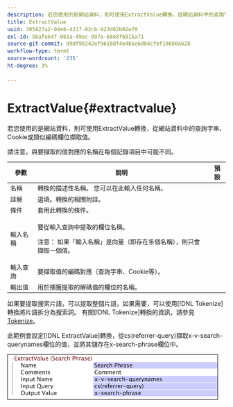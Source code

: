 ```yaml
---
description: 若您使用的是網站資料，則可使用ExtractValue轉換，從網站資料中的查詢字串、Cookie或類似編碼欄位擷取值。
title: ExtractValue
uuid: 305827a2-04e6-421f-82cb-923d62b02e70
exl-id: 5bafe64f-081a-49ec-997e-68e8f6915a71
source-git-commit: d9df90242ef96188f4e4b5e6d04cfef196b0a628
workflow-type: tm+mt
source-wordcount: '235'
ht-degree: 3%

---
```


# ExtractValue{#extractvalue}

若您使用的是網站資料，則可使用ExtractValue轉換，從網站資料中的查詢字串、Cookie或類似編碼欄位擷取值。

請注意，與要擷取的值對應的名稱在每個記錄項目中可能不同。

<table id="table_D16A39BE035043628A4D6F7452952304"> 
 <thead> 
  <tr> 
   <th colname="col1" class="entry"> 參數 </th> 
   <th colname="col2" class="entry"> 說明 </th> 
   <th colname="col3" class="entry"> 預設 </th> 
  </tr> 
 </thead>
 <tbody> 
  <tr> 
   <td colname="col1"> 名稱 </td> 
   <td colname="col2"> 轉換的描述性名稱。 您可以在此輸入任何名稱。 </td> 
   <td colname="col3"></td> 
  </tr> 
  <tr> 
   <td colname="col1"> 註解 </td> 
   <td colname="col2"> 選填。轉換的相關附註。 </td> 
   <td colname="col3"></td> 
  </tr> 
  <tr> 
   <td colname="col1"> 條件 </td> 
   <td colname="col2"> 套用此轉換的條件。 </td> 
   <td colname="col3"></td> 
  </tr> 
  <tr> 
   <td colname="col1"> 輸入名稱 </td> 
   <td colname="col2"> <p>要從輸入查詢中提取的欄位名稱。 </p> <p> <p>注意： 如果「輸入名稱」是向量（即存在多個名稱），則只會擷取一個值。 </p> </p> </td> 
   <td colname="col3"></td> 
  </tr> 
  <tr> 
   <td colname="col1"> 輸入查詢 </td> 
   <td colname="col2"> 要擷取值的編碼對應（查詢字串、Cookie等）。 </td> 
   <td colname="col3"></td> 
  </tr> 
  <tr> 
   <td colname="col1"> 輸出值 </td> 
   <td colname="col2"> 用於捕獲提取的解碼值的欄位的名稱。 </td> 
   <td colname="col3"></td> 
  </tr> 
 </tbody> 
</table>

如果要提取搜索片語，可以提取整個片語，如果需要，可以使用[!DNL Tokenize]轉換將片語拆分為搜索詞。 有關[!DNL Tokenize]轉換的資訊，請參見[Tokenize](../../../../../home/c-dataset-const-proc/c-data-trans/c-transf-types/c-standard-transf/c-tokenize.md#concept-f460aa5df3a7476e971af29cf5d9b32c)。

此範例會設定[!DNL ExtractValue]轉換，從cs(referrer-query)擷取x-v-search-querynames欄位的值，並將其儲存在x-search-phrase欄位中。

![](assets/cfg_TransformationType_ExtractValue.png)
